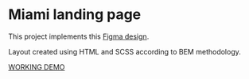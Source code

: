 # Miami landing page

This project implements this [Figma design](https://www.figma.com/file/Ic3SlZjkATYaS7uTifZAIk/BIKE?node-id=0%3A1).

Layout created using HTML and SCSS according to BEM methodology.

[WORKING DEMO](https://adrqq.github.io/my_bike/)
